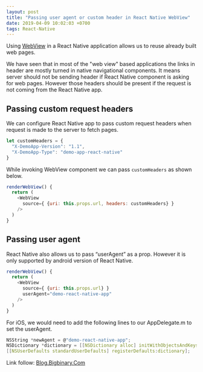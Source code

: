 ```yaml
---
layout: post
title: "Passing user agent or custom header in React Native WebView"
date: 2019-04-09 10:02:03 +0700
tags: React-Native
---
```


Using [WebView](https://facebook.github.io/react-native/docs/webview.html) in a React Native application allows us to reuse already built web pages.

We have seen that in most of the "web view" based applications the links in header are mostly turned in native navigational components. It means server should not be sending header if React Native component is asking for web pages. However those headers should be present if the request is not coming from the React Native app.

Passing custom request headers
------------------------------

We can configure React Native app to pass custom request headers when request is made to the server to fetch pages.
```javascript
let customHeaders = {
  "X-DemoApp-Version": "1.1",
  "X-DemoApp-Type": "demo-app-react-native"
}
```
While invoking WebView component we can pass `customHeaders` as shown below.
```javascript
renderWebView() {
  return (
    <WebView
      source={ {uri: this.props.url, headers: customHeaders} }
    />
  )
}
```
Passing user agent
------------------

React Native also allows us to pass “userAgent” as a prop. However it is only supported by android version of React Native.
```javascript
renderWebView() {
  return (
    <WebView
      source={ {uri: this.props.url} }
      userAgent="demo-react-native-app"
    />
  )
}
```
For iOS, we would need to add the following lines to our AppDelegate.m to set the userAgent.
```c
NSString *newAgent = @"demo-react-native-app";
NSDictionary *dictionary = [[NSDictionary alloc] initWithObjectsAndKeys:newAgent, @"UserAgent", nil];
[[NSUserDefaults standardUserDefaults] registerDefaults:dictionary];
```

Link follow: [Blog.Bigbinary.Com](https://blog.bigbinary.com/2016/07/10/passing-user-agent-or-custom-header-in-react-native-webview.html)